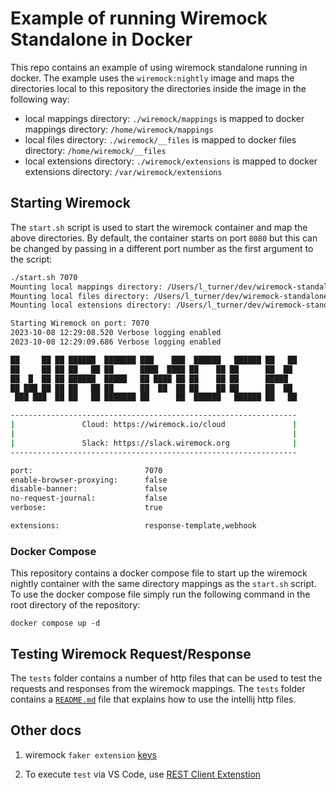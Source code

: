 # Example of running Wiremock Standalone in Docker

This repo contains an example of using wiremock standalone running in docker. The example uses the `wiremock:nightly`
image and maps the directories local to this repository the directories inside the image in the following way:

* local mappings directory: `./wiremock/mappings` is mapped to docker mappings directory: `/home/wiremock/mappings`
* local files directory: `./wiremock/__files` is mapped to docker files directory: `/home/wiremock/__files`
* local extensions directory: `./wiremock/extensions` is mapped to docker extensions
  directory: `/var/wiremock/extensions`

## Starting Wiremock

The `start.sh` script is used to start the wiremock container and map the above directories. By default, the container
starts on port `8080` but this can be changed by passing in a different port number as the first argument to the
script:

```bash
./start.sh 7070
Mounting local mappings directory: /Users/l_turner/dev/wiremock-standalone-docker-example/wiremock/mappings to docker mappings directory: /home/wiremock/mappings
Mounting local files directory: /Users/l_turner/dev/wiremock-standalone-docker-example/wiremock/__files to docker files directory: /home/wiremock/__files
Mounting local extensions directory: /Users/l_turner/dev/wiremock-standalone-docker-example/wiremock/extensions to docker extensions directory: /var/wiremock/extensions

Starting Wiremock on port: 7070
2023-10-08 12:29:08.520 Verbose logging enabled
2023-10-08 12:29:09.686 Verbose logging enabled

██     ██ ██ ██████  ███████ ███    ███  ██████   ██████ ██   ██
██     ██ ██ ██   ██ ██      ████  ████ ██    ██ ██      ██  ██
██  █  ██ ██ ██████  █████   ██ ████ ██ ██    ██ ██      █████
██ ███ ██ ██ ██   ██ ██      ██  ██  ██ ██    ██ ██      ██  ██
 ███ ███  ██ ██   ██ ███████ ██      ██  ██████   ██████ ██   ██

----------------------------------------------------------------
|               Cloud: https://wiremock.io/cloud               |
|                                                              |
|               Slack: https://slack.wiremock.org              |
----------------------------------------------------------------

port:                         7070
enable-browser-proxying:      false
disable-banner:               false
no-request-journal:           false
verbose:                      true

extensions:                   response-template,webhook
```

### Docker Compose

This repository contains a docker compose file to start up the wiremock nightly container with the same directory 
mappings as the `start.sh` script.  To use the docker compose file simply run the following command in the root
directory of the repository:

```shell
docker compose up -d
```

## Testing Wiremock Request/Response

The `tests` folder contains a number of  http files that can be used to test the requests and responses from 
the wiremock mappings. The `tests` folder contains a [`README.md`](tests/README.md) file that explains how to use the intellij http files.

## Other docs

1. wiremock `faker extension` [keys](https://github.com/wiremock/wiremock-faker-extension/blob/main/docs/reference.md)

2. To execute `test` via VS Code, use [REST Client Extenstion](https://marketplace.visualstudio.com/items?itemName=humao.rest-client)
